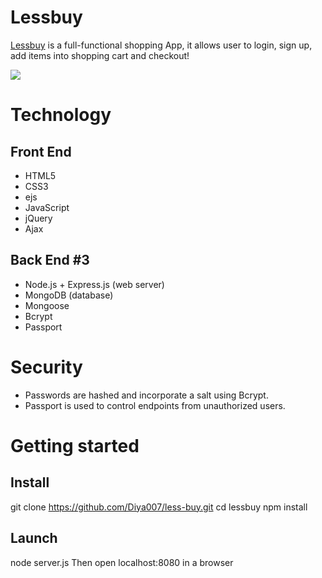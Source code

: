 # Lessbuy #
[Lessbuy](https://lessbuy.herokuapp.com/) is a full-functional shopping App, it allows user to login, sign up, add items into shopping cart and checkout!

![](./views/background.jpg)

# Technology #
## Front End ##
- HTML5
- CSS3
- ejs
- JavaScript
- jQuery
- Ajax
## Back End #3
- Node.js + Express.js (web server)
- MongoDB (database)
- Mongoose
- Bcrypt
- Passport

# Security #
- Passwords are hashed and incorporate a salt using Bcrypt.
- Passport is used to control endpoints from unauthorized users.

# Getting started #
## Install ##
git clone https://github.com/Diya007/less-buy.git
cd lessbuy
npm install
## Launch ##
node server.js
Then open localhost:8080 in a browser






